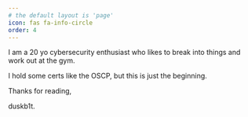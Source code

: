 ```yaml
---
# the default layout is 'page'
icon: fas fa-info-circle
order: 4
---
```

I am a 20 yo cybersecurity enthusiast who likes to break into things and work out at the gym.

I hold some certs like the OSCP, but this is just the beginning.

Thanks for reading,

duskb1t.